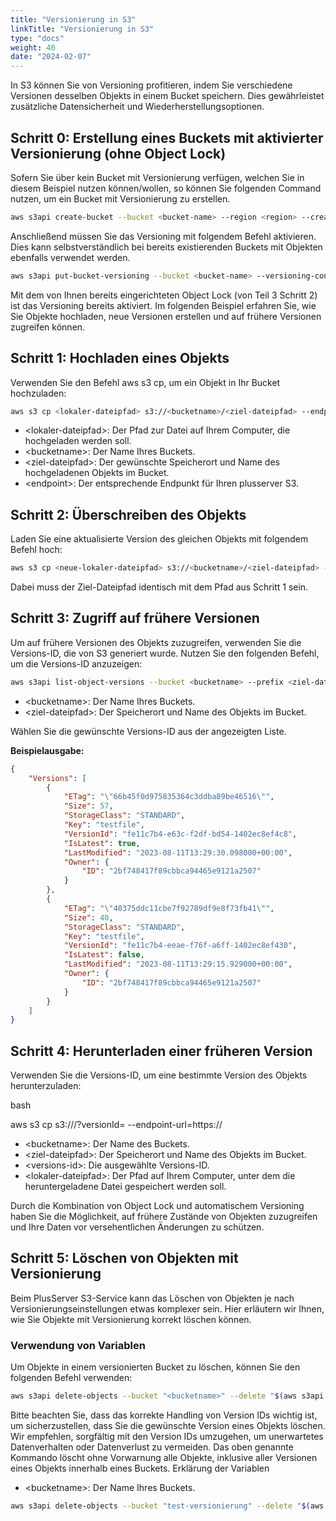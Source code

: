 ```yaml
---
title: "Versionierung in S3"
linkTitle: "Versionierung in S3"
type: "docs"
weight: 40
date: "2024-02-07"
---
```

In S3 können Sie von Versioning profitieren, indem Sie verschiedene Versionen desselben Objekts in einem Bucket speichern. Dies gewährleistet zusätzliche Datensicherheit und Wiederherstellungsoptionen.

## Schritt 0: Erstellung eines Buckets mit aktivierter Versionierung (ohne Object Lock)

Sofern Sie über kein Bucket mit Versionierung verfügen, welchen Sie in diesem Beispiel nutzen können/wollen, so können Sie folgenden Command nutzen, um ein Bucket mit Versionierung zu erstellen.

```bash
aws s3api create-bucket --bucket <bucket-name> --region <region> --create-bucket-configuration LocationConstraint=<region> --endpoint-url=https://<endpoint>
````
Anschließend müssen Sie das Versioning mit folgendem Befehl aktivieren. Dies kann selbstverständlich bei bereits existierenden Buckets mit Objekten ebenfalls verwendet werden.
```bash
aws s3api put-bucket-versioning --bucket <bucket-name> --versioning-configuration Status=Enabled --endpoint-url=https://<endpoint>
```
Mit dem von Ihnen bereits eingerichteten Object Lock (von Teil 3 Schritt 2) ist das Versioning bereits aktiviert. Im folgenden Beispiel erfahren Sie, wie Sie Objekte hochladen, neue Versionen erstellen und auf frühere Versionen zugreifen können.

## Schritt 1: Hochladen eines Objekts

Verwenden Sie den Befehl aws s3 cp, um ein Objekt in Ihr Bucket hochzuladen:
```bash
aws s3 cp <lokaler-dateipfad> s3://<bucketname>/<ziel-dateipfad> --endpoint-url=https://<endpoint>
```
* \<lokaler-dateipfad>: Der Pfad zur Datei auf Ihrem Computer, die hochgeladen werden soll.
* \<bucketname>: Der Name Ihres Buckets.
* \<ziel-dateipfad>: Der gewünschte Speicherort und Name des hochgeladenen Objekts im Bucket.
* \<endpoint>: Der entsprechende Endpunkt für Ihren plusserver S3.

## Schritt 2: Überschreiben des Objekts

Laden Sie eine aktualisierte Version des gleichen Objekts mit folgendem Befehl hoch:
```bash
aws s3 cp <neue-lokaler-dateipfad> s3://<bucketname>/<ziel-dateipfad> --endpoint-url=https://<endpoint>
```
Dabei muss der Ziel-Dateipfad identisch mit dem Pfad aus Schritt 1 sein.

## Schritt 3: Zugriff auf frühere Versionen

Um auf frühere Versionen des Objekts zuzugreifen, verwenden Sie die Versions-ID, die von S3 generiert wurde. Nutzen Sie den folgenden Befehl, um die Versions-ID anzuzeigen:

```bash
aws s3api list-object-versions --bucket <bucketname> --prefix <ziel-dateipfad> --endpoint-url=https://<endpoint>
```
* \<bucketname>: Der Name Ihres Buckets.
* \<ziel-dateipfad>: Der Speicherort und Name des Objekts im Bucket.

Wählen Sie die gewünschte Versions-ID aus der angezeigten Liste.

**Beispielausgabe:**
```json
{
    "Versions": [
        {
            "ETag": "\"66b45f0d975835364c3ddba89be46516\"",
            "Size": 57,
            "StorageClass": "STANDARD",
            "Key": "testfile",
            "VersionId": "fe11c7b4-e63c-f2df-bd54-1402ec8ef4c8",
            "IsLatest": true,
            "LastModified": "2023-08-11T13:29:30.098000+00:00",
            "Owner": {
                "ID": "2bf748417f89cbbca94465e9121a2507"
            }
        },
        {
            "ETag": "\"40375ddc11cbe7f92789df9e8f73fb41\"",
            "Size": 40,
            "StorageClass": "STANDARD",
            "Key": "testfile",
            "VersionId": "fe11c7b4-eeae-f76f-a6ff-1402ec8ef430",
            "IsLatest": false,
            "LastModified": "2023-08-11T13:29:15.929000+00:00",
            "Owner": {
                "ID": "2bf748417f89cbbca94465e9121a2507"
            }
        }
    ]
}
```
## Schritt 4: Herunterladen einer früheren Version

Verwenden Sie die Versions-ID, um eine bestimmte Version des Objekts herunterzuladen:

bash

aws s3 cp s3://<bucketname>/<ziel-dateipfad>?versionId=<versions-id> <lokaler-dateipfad> --endpoint-url=https://<endpoint>

* \<bucketname>: Der Name des Buckets.
* \<ziel-dateipfad>: Der Speicherort und Name des Objekts im Bucket.
* \<versions-id>: Die ausgewählte Versions-ID.
* \<lokaler-dateipfad>: Der Pfad auf Ihrem Computer, unter dem die heruntergeladene Datei gespeichert werden soll.

Durch die Kombination von Object Lock und automatischem Versioning haben Sie die Möglichkeit, auf frühere Zustände von Objekten zuzugreifen und Ihre Daten vor versehentlichen Änderungen zu schützen.

## Schritt 5: Löschen von Objekten mit Versionierung

Beim PlusServer S3-Service kann das Löschen von Objekten je nach Versionierungseinstellungen etwas komplexer sein. Hier erläutern wir Ihnen, wie Sie Objekte mit Versionierung korrekt löschen können.

### Verwendung von Variablen

Um Objekte in einem versionierten Bucket zu löschen, können Sie den folgenden Befehl verwenden:

```bash
aws s3api delete-objects --bucket "<bucketname>" --delete "$(aws s3api list-object-versions --bucket "<bucketname>" --output=json | jq '{Objects: [.Versions[] | {Key: .Key, VersionId: .VersionId}], Quiet: false}')"
```
Bitte beachten Sie, dass das korrekte Handling von Version IDs wichtig ist, um sicherzustellen, dass Sie die gewünschte Version eines Objekts löschen. Wir empfehlen, sorgfältig mit den Version IDs umzugehen, um unerwartetes Datenverhalten oder Datenverlust zu vermeiden. Das oben genannte Kommando löscht ohne Vorwarnung alle Objekte, inklusive aller Versionen eines Objekts innerhalb eines Buckets.
Erklärung der Variablen

* \<bucketname>: Der Name Ihres Buckets.

```bash
aws s3api delete-objects --bucket "test-versionierung" --delete "$(aws s3api list-object-versions --bucket "test-versionierung" --output=json | jq '{Objects: [.Versions[] | {Key: .Key, VersionId: .VersionId}], Quiet: false}')"
```
